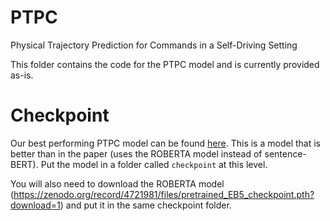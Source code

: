 # PTPC
Physical Trajectory Prediction for Commands in a Self-Driving Setting

This folder contains the code for the PTPC model and is currently provided as-is.

# Checkpoint

Our best performing PTPC model can be found [here](https://drive.google.com/file/d/1P0_reRIVE9Ojgu2IHZOwcOIwletJJYuo/view?usp=sharing).
This is a model that is better than in the paper (uses the ROBERTA model instead of sentence-BERT).
Put the model in a folder called `checkpoint` at this level.

You will also need to download the ROBERTA model (https://zenodo.org/record/4721981/files/pretrained_EB5_checkpoint.pth?download=1) and put it in the same checkpoint folder.